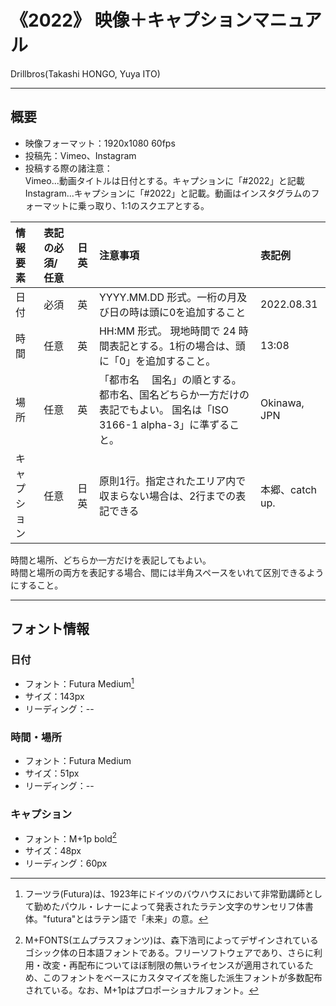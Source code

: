 # 《2022》 映像＋キャプションマニュアル
Drillbros(Takashi HONGO, Yuya ITO)

- - -

## 概要
* 映像フォーマット：1920x1080 60fps
* 投稿先：Vimeo、Instagram
* 投稿する際の諸注意：  
Vimeo...動画タイトルは日付とする。キャプションに「#2022」と記載  
Instagram...キャプションに「#2022」と記載。動画はインスタグラムのフォーマットに乗っ取り、1:1のスクエアとする。

|情報要素|表記の必須/任意|日英|注意事項|表記例|
|:---|:---|:---|:---|:---|
|日付|必須|英|YYYY.MM.DD 形式。一桁の月及び日の時は頭に0を追加すること|2022.08.31|
|時間|任意|英|HH:MM 形式。  現地時間で 24 時間表記とする。1桁の場合は、頭に「0」を追加すること。|13:08|
|場所|任意|英|「都市名　 国名」の順とする。 都市名、国名どちらか一方だけの表記でもよい。 国名は「ISO 3166-1 alpha-3」に準ずること。|Okinawa, JPN|
|キャプション|任意|日英|原則1行。指定されたエリア内で収まらない場合は、2行までの表記できる|本郷、catch up.|

時間と場所、どちらか一方だけを表記してもよい。  
時間と場所の両方を表記する場合、間には半角スペースをいれて区別できるようにすること。

---

## フォント情報
### 日付
* フォント：Futura Medium[^1]
* サイズ：143px
* リーディング：--

### 時間・場所
* フォント：Futura Medium
* サイズ：51px
* リーディング：--

### キャプション
* フォント：M+1p bold[^2]
* サイズ：48px
* リーディング：60px


[^1]: フーツラ(Futura)は、1923年にドイツのバウハウスにおいて非常勤講師として勤めたパウル・レナーによって発表されたラテン文字のサンセリフ体書体。"futura"とはラテン語で「未来」の意。

[^2]: M+FONTS(エムプラスフォンツ)は、森下浩司によってデザインされているゴシック体の日本語フォントである。フリーソフトウェアであり、さらに利用・改変・再配布についてほぼ制限の無いライセンスが適用されているため、このフォントをベースにカスタマイズを施した派生フォントが多数配布されている。なお、M+1pはプロポーショナルフォント。
